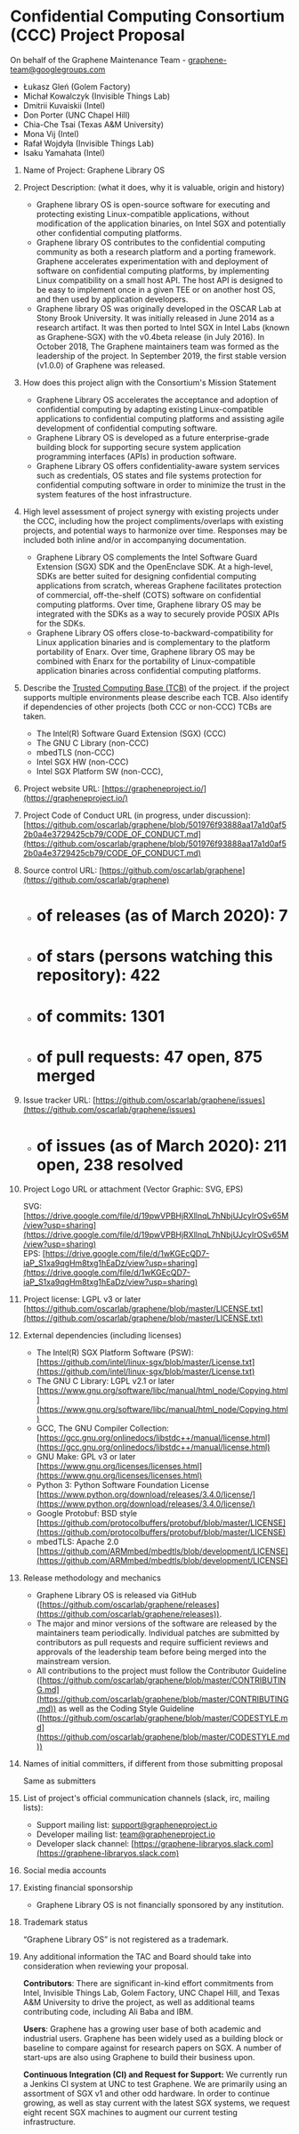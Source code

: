 
# Confidential Computing Consortium (CCC) Project Proposal

On behalf of the Graphene Maintenance Team - graphene-team@googlegroups.com

* Łukasz Gleń (Golem Factory)
* Michał Kowalczyk (Invisible Things Lab)
* Dmitrii Kuvaiskii (Intel)
* Don Porter (UNC Chapel Hill)
* Chia-Che Tsai (Texas A&M University)
* Mona Vij (Intel)
* Rafał Wojdyła (Invisible Things Lab)
* Isaku Yamahata (Intel)

1. Name of Project: Graphene Library OS

2. Project Description: (what it does, why it is valuable, origin and history)
    * Graphene library OS is open-source software for executing and protecting existing Linux-compatible applications, without modification of the application binaries, on Intel SGX and potentially other confidential computing platforms.
    * Graphene library OS contributes to the confidential computing community as both a research platform and a porting framework. Graphene accelerates experimentation with and deployment of software on confidential computing platforms, by implementing Linux compatibility on a small host API. The host API is designed to be easy to implement once in a given TEE or on another host OS, and then used by application developers.
    * Graphene library OS was originally developed in the OSCAR Lab at Stony Brook University. It was initially released in June 2014 as a research artifact. It was then ported to Intel SGX in Intel Labs (known as Graphene-SGX) with the v0.4beta release (in July 2016). In October 2018, The Graphene maintainers team was formed as the leadership of the project. In September 2019, the first stable version (v1.0.0) of Graphene was released. 

3. How does this project align with the Consortium's Mission Statement
    * Graphene Library OS accelerates the acceptance and adoption of confidential computing by adapting existing Linux-compatible applications to confidential computing platforms and assisting agile development of confidential computing software.
    * Graphene Library OS is developed as a future enterprise-grade building block for supporting secure system application programming interfaces (APIs) in production software.
    * Graphene Library OS offers confidentiality-aware system services such as credentials, OS states and file systems protection for confidential computing software in order to minimize the trust in the system features of the host infrastructure.

4. High level assessment of project synergy with existing projects under the CCC, including how the project compliments/overlaps with existing projects, and potential ways to harmonize over time. Responses may be included both inline and/or in accompanying documentation.
    * Graphene Library OS complements the Intel Software Guard Extension (SGX) SDK and the OpenEnclave SDK.  At a high-level, SDKs are better suited for designing confidential computing applications from scratch, whereas Graphene facilitates protection of commercial, off-the-shelf (COTS) software on confidential computing platforms. Over time, Graphene library OS may be integrated with the SDKs as a way to securely provide POSIX APIs for the SDKs.
    * Graphene Library OS offers close-to-backward-compatibility for Linux application binaries and is complementary to the platform portability of Enarx. Over time, Graphene library OS may be combined with Enarx for the portability of Linux-compatible application binaries across confidential computing platforms.

5. Describe the [Trusted Computing Base (TCB)](https://en.wikipedia.org/wiki/Trusted_computing_base) of the project. if the project supports multiple environments please describe each TCB. Also identify if dependencies of other projects (both CCC or non-CCC) TCBs are taken.
    * The Intel(R) Software Guard Extension (SGX) (CCC)
    * The GNU C Library (non-CCC)
    * mbedTLS (non-CCC)
    * Intel SGX HW (non-CCC)
    * Intel SGX Platform SW (non-CCC), 

6. Project website URL: [https://grapheneproject.io/](https://grapheneproject.io/)

7. Project Code of Conduct URL (in progress, under discussion): [https://github.com/oscarlab/graphene/blob/501976f93888aa17a1d0af52b0a4e3729425cb79/CODE_OF_CONDUCT.md](https://github.com/oscarlab/graphene/blob/501976f93888aa17a1d0af52b0a4e3729425cb79/CODE_OF_CONDUCT.md)

8. Source control URL: [https://github.com/oscarlab/graphene](https://github.com/oscarlab/graphene)
    * # of releases (as of March 2020): 7
    * # of stars (persons watching this repository): 422
    * # of commits: 1301
    * # of pull requests: 47 open, 875 merged

9. Issue tracker URL: [https://github.com/oscarlab/graphene/issues](https://github.com/oscarlab/graphene/issues)
    * # of issues (as of March 2020): 211 open, 238 resolved

10. Project Logo URL or attachment (Vector Graphic: SVG, EPS)

    SVG: [https://drive.google.com/file/d/19pwVPBHjRXllnqL7hNbjUJcyIrOSv65M/view?usp=sharing](https://drive.google.com/file/d/19pwVPBHjRXllnqL7hNbjUJcyIrOSv65M/view?usp=sharing)  \
EPS: [https://drive.google.com/file/d/1wKGEcQD7-iaP_S1xa9qgHm8txg1hEaDz/view?usp=sharing](https://drive.google.com/file/d/1wKGEcQD7-iaP_S1xa9qgHm8txg1hEaDz/view?usp=sharing) 

11. Project license: LGPL v3 or later [https://github.com/oscarlab/graphene/blob/master/LICENSE.txt](https://github.com/oscarlab/graphene/blob/master/LICENSE.txt)

12. External dependencies (including licenses)
    * The Intel(R) SGX Platform Software (PSW): \
[https://github.com/intel/linux-sgx/blob/master/License.txt](https://github.com/intel/linux-sgx/blob/master/License.txt)
    * The GNU C Library: LGPL v2.1 or later [https://www.gnu.org/software/libc/manual/html_node/Copying.html](https://www.gnu.org/software/libc/manual/html_node/Copying.html)
    * GCC, The GNU Compiler Collection: [https://gcc.gnu.org/onlinedocs/libstdc++/manual/license.html](https://gcc.gnu.org/onlinedocs/libstdc++/manual/license.html)
    * GNU Make: GPL v3 or later \
[https://www.gnu.org/licenses/licenses.html](https://www.gnu.org/licenses/licenses.html)
    * Python 3: Python Software Foundation License \
[https://www.python.org/download/releases/3.4.0/license/](https://www.python.org/download/releases/3.4.0/license/)
    * Google Protobuf: BSD style \
[https://github.com/protocolbuffers/protobuf/blob/master/LICENSE](https://github.com/protocolbuffers/protobuf/blob/master/LICENSE)
    * mbedTLS: Apache 2.0 \
[https://github.com/ARMmbed/mbedtls/blob/development/LICENSE](https://github.com/ARMmbed/mbedtls/blob/development/LICENSE)

13. Release methodology and mechanics
    * Graphene Library OS is released via GitHub ([https://github.com/oscarlab/graphene/releases](https://github.com/oscarlab/graphene/releases)).
    * The major and minor versions of the software are released by the maintainers team periodically. Individual patches are submitted by contributors as pull requests and require sufficient reviews and approvals of the leadership team before being merged into the mainstream version.
    * All contributions to the project must follow the Contributor Guideline ([https://github.com/oscarlab/graphene/blob/master/CONTRIBUTING.md](https://github.com/oscarlab/graphene/blob/master/CONTRIBUTING.md)) as well as the Coding Style Guideline ([https://github.com/oscarlab/graphene/blob/master/CODESTYLE.md](https://github.com/oscarlab/graphene/blob/master/CODESTYLE.md))

14. Names of initial committers, if different from those submitting proposal

    Same as submitters

15. List of project's official communication channels (slack, irc, mailing lists):
    * Support mailing list: [support@grapheneproject.io](mailto:support@grapheneproject.io)
    * Developer mailing list: [team@grapheneproject.io](mailto:team@grapheneproject.io)
    * Developer slack channel: [https://graphene-libraryos.slack.com](https://graphene-libraryos.slack.com)

16. Social media accounts

17. Existing financial sponsorship
    * Graphene Library OS is not financially sponsored by any institution.

18. Trademark status

    “Graphene Library OS” is not registered as a trademark.

19. Any additional information the TAC and Board should take into consideration when reviewing your proposal.

    **Contributors**: There are significant in-kind effort commitments from Intel, Invisible Things Lab, Golem Factory, UNC Chapel Hill, and Texas A&M University to drive the project, as well as additional teams contributing code, including Ali Baba and IBM.


    **Users**: Graphene has a growing user base of both academic and industrial users.  Graphene has been widely used as a building block or baseline to compare against for research papers on SGX.  A number of start-ups are also using Graphene to build their business upon. 


    **Continuous Integration (CI) and Request for Support:** We currently run a Jenkins CI system at UNC to test Graphene.  We are primarily using an assortment of SGX v1 and other odd hardware.  In order to continue growing, as well as stay current with the latest SGX systems, we request eight recent SGX machines to augment our current testing infrastructure.


